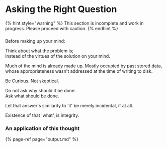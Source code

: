 # Asking the Right Question

{% hint style="warning" %}
This section is incomplete and work in progress. Please proceed with caution.
{% endhint %}

### 

Before making up your mind:  
  
Think about what the problem is;  
Instead of the virtues of the solution on your mind. 



Much of the mind is already made up. Mostly occupied by past stored data, whose appropriateness wasn't addressed at the time of writing to disk. 



Be Curious. Not skeptical.





Do not ask why should it be done.  
Ask what should be done.   
  
Let that answer's similarity to 'it' be merely incidental, if at all.  
  
Existence of that 'what', is integrity. 



### An application of this thought

{% page-ref page="output.md" %}







